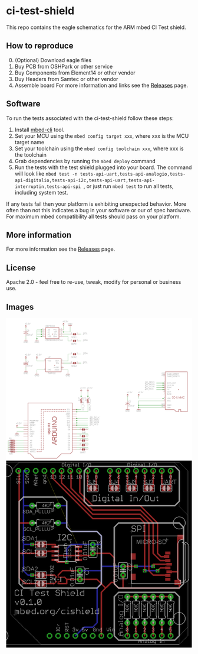 # ci-test-shield
This repo contains the eagle schematics for the ARM mbed CI Test shield.

## How to reproduce
0. (Optional) Download eagle files
1. Buy PCB from OSHPark or other service
2. Buy Components from Element14 or other vendor
3. Buy Headers from Samtec or other vendor
4. Assemble board
For more information and links see the [Releases](https://github.com/ARMmbed/ci-test-shield/releases) page.

## Software
To run the tests associated with the ci-test-shield follow these steps:
1. Install [mbed-cli](https://github.com/armmbed/mbed-cli) tool.
2. Set your MCU using the `mbed config target xxx`, where xxx is the MCU target name
3. Set your toolchain using the `mbed config toolchain xxx`, where xxx is the toolchain
4. Grab dependencies by running the `mbed deploy` command
5. Run the tests with the test shield plugged into your board. The command will look like `mbed test -n tests-api-uart,tests-api-analogio,tests-api-digitalio,tests-api-i2c,tests-api-uart,tests-api-interruptin,tests-api-spi `, or just run `mbed test` to run all tests, including system test.

If any tests fail then your platform is exhibiting unexpected behavior. More often than not this indicates a bug in your software or our of spec hardware. For maximum mbed compatibility all tests should pass on your platform. 

## More information
For more information see the [Releases](https://github.com/ARMmbed/ci-test-shield/releases) page.

## License
Apache 2.0 - feel free to re-use, tweak, modify for personal or business use.

## Images
![Schematic](./ci-test-shield-sch.PNG)
![Board Layout](./ci-test-shield-brd.PNG)
